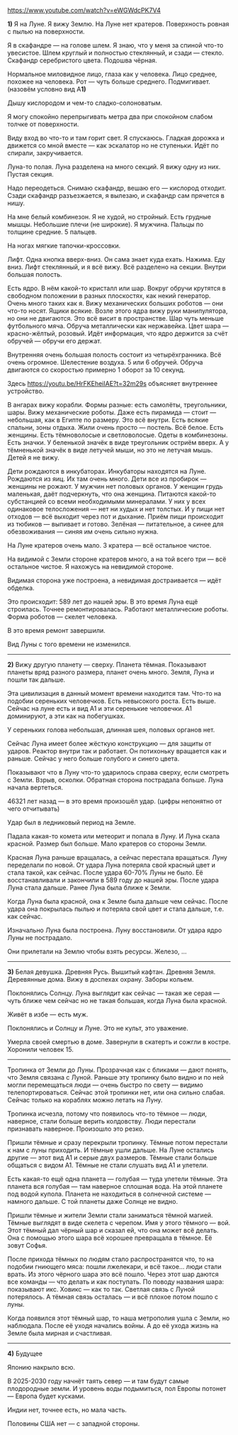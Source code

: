 https://www.youtube.com/watch?v=eWGWdcPK7V4

**1)** Я на Луне. Я вижу Землю. На Луне нет кратеров. Поверхность ровная с пылью на поверхности.

Я в скафандре — на голове шлем. Я знаю, что у меня за спиной что-то увесистое. Шлем круглый и полностью стеклянный, и сзади — стекло. Скафандр серебристого цвета. Подошва чёрная.

Нормальное миловидное лицо, глаза как у человека. Лицо среднее, похожее на человека. Рот — чуть больше среднего. Подмигивает. (назовём условно вид А**1)**

Дышу кислородом и чем-то сладко-солоноватым. 

Я могу спокойно перепрыгивать метра два при спокойном слабом толчке от поверхности.

Виду вход во что-то и там горит свет. Я спускаюсь. Гладкая дорожка и движется со мной вместе — как эскалатор но не ступеньки. Идёт по спирали, закручивается.

Луна-то полая. Луна разделена на много секций. Я вижу одну из них. Пустая секция.

Надо переодеться. Снимаю скафандр, вешаю его — кислород отходит. Сзади скафандр разъезжается, я вылезаю, и скафандр сам прячется в нишу.

На мне белый комбинезон.  Я не худой, но стройный. Есть грудные мышцы. Небольшие плечи (не широкие). Я мужчина. Пальцы по толщине средние. 5 пальцев.

На ногах мягкие тапочки-кроссовки.

Лифт. Одна кнопка вверх-вниз. Он сама знает куда ехать. Нажима. Еду вниз. Лифт стеклянный, и я всё вижу. Всё разделено на секции. Внутри большая полость. 

Есть ядро. В нём какой-то кристалл или шар. Вокруг обручи крутятся в свободном положении в разных плоскостях, как некий генератор. Очень много таких как я. Вижу механических больших роботов — они что-то носят. Ящики всякие. Возле этого ядра вижу руки манипулятора, но они не двигаются. Это всё висит в пространстве. Шар чуть меньше футбольного мяча. Обруча металлически как нержавейка. Цвет шара — красно-жёлтый, розовый. Идёт информация, что ядро держится за счёт обручей — обручи его держат. 

Внутренняя очень большая полость состоит из четырёхгранника. Всё очень огромное. Шелестение воздуха. 5 или 6 обручей. Обруча двигаются со скоростью примерно 1 оборот за 10 секунд.

Здесь https://youtu.be/HrFKEheiIAE?t=32m29s объясняет внутреннее устройство.

В ангарах вижу корабли. Формы разные: есть самолёты, треугольники, шары. Вижу механические роботы. Даже есть пирамида — стоит — небольшая, как в Египте по размеру. Это всё внутри. Есть всякие спальни, зоны отдыха. Жили очень просто — постель. Всё белое. Есть женщины. Есть тёмноволосые и светловолосые. Одеты в комбинезоны. Есть значки. У беленькой значёк в виде треугольник остриём вверх. А у тёмненькой значёк в виде летучей мыши, но это не летучая мышь. Детей я не вижу.

Дети рождаются в инкубаторах. Инкубаторы находятся на Луне. Рождаются из яиц. Их там очень много. Дети все из пробирок — женщины не рожают. У мужчин нет половых органов. У женщин грудь маленькая, даёт подчеркнуть, что она женщина. Питаются какой-то субстанцией со всеми необходимыми минералами. У них у всех одинаковое телосложения — нет ни худых и нет толстых. И у пищи нет отходов — всё выходит через пот и дыхание. Приём пищи происходит из тюбиков — выпивает и готово. Зелёная — питательное, а синее для обезвоживания — синяя им очень сильно нужна.

На Луне кратеров очень мало. 3 кратера — всё остальное чистое.

На видимой с Земли стороне кратеров много, а на той всего три — всё остальное чистое. Я нахожусь на невидимой стороне.

Видимая сторона уже построена, а невидимая достраивается — идёт обделка.

Это происходит: 589 лет до нашей эры. В это время Луна ещё строилась. Точнее ремонтировалась. Работают металлические роботы. Форма роботов — скелет человека.

В это время ремонт завершили.

Вид Луны с того времени не изменился.

* * *
**2)** Вижу другую планету — сверху. Планета тёмная. Показывают планеты вряд разного размера, планет очень много. Земля, Луна и пошли так дальше.

Эта цивилизация в данный момент времени находится там. Что-то на подобии сереньких человечков. Есть невысокого роста. Есть выше. Сейчас на луне есть и вид А1 и эти серенькие человечки. А1 доминируют, а эти как на побегушках.

У сереньких голова небольшая, длинная шея, половых органов нет.

Сейчас Луна имеет более жёсткую конструкцию — для защиты от ударов. Реактор внутри так и работает. Он потихоньку вращается как и раньше. Сейчас у него больше голубого и синего цвета.

Показывают что в Луну что-то ударилось справа сверху, если смотреть с Земли. Взрыв, осколки. Обратная сторона пострадала больше. Луна начала вертеться.

46321 лет назад — в это время произошёл удар. (цифры непонятно от чего отчитывать)

Удар был в ледниковый период на Земле.

Падала какая-то комета или метеорит и попала в Луну. И Луна скала красной. Размер был больше. Мало кратеров со стороны Земли.

Красная Луна раньше вращалась, а сейчас перестала вращаться. Луну переделали по новой. От удара Луна потеряла свой красный цвет и стала такой, как сейчас. После удара 60-70% Луны не было. Её восстанавливали и закончили в 589 году до нашей эры. После удара Луна стала дальше. Ранее Луна была ближе к Земли. 

Когда Луна была красной, она к Земле была дальше чем сейчас. После удара она покрылась пылью и потеряла свой цвет и стала дальше, т.е. как сейчас.

Изначально Луна была построена. Луну восстановили. От удара ядро Луны не пострадало.

Они прилетали на Землю чтобы взять ресурсы. Железо, …

* * *
**3)** Белая девушка. Древняя Русь. Вышитый кафтан. Древняя Земля. Деревянные дома. Вижу в доспехах охрану. Заборы кольем.

Поклонялись Солнцу. Луна выглядит как сейчас — такая же серая — чуть ближе чем сейчас но не такая большая, когда Луна была красной.

Живёт в избе — есть муж.

Поклонялись и Солнцу и Луне. Это не культ, это уважение.

Умерла своей смертью в доме. Завернули в скатерть и сожгли в костре. Хоронили человек 15.

* * *
Тропинка от Земли до Луны. Прозрачная как с бликами — дают понять, что Земля связана с Луной. Раньше эту тропинку было видно и по ней могли перемещаться люди — очень быстро по свету — видимо телепортироваться. Сейчас этой тропинки нет, или она сильно слабая. Сейчас только на кораблях можно летать на Луну.

Тропинка исчезла, потому что появилось что-то тёмное — люди, наверное, стали больше верить колдовству. Люди перестали признавать наверное. Произошло это резко.

Пришли тёмные и сразу перекрыли тропинку. Тёмные потом перестали к нам с луны приходить. И тёмные ушли дальше. На Луне остались другие — этот вид А1 и серые двух размеров. Тёмные стали больше общаться с видом А1. Тёмные не стали слушать вид А1 и улетели. 

Есть какая-то ещё одна планета — голубая — туда улетели тёмные. Эта планета вся голубая — там наверное сплошная вода. На этой планете под водой купола. Планета не находиться в солнечной системе — намного дальше. С той планеты даже Солнце не видно.

Пришли тёмные и жители Земли стали заниматься тёмной магией. Тёмные выглядят в виде скелета с черепом. Имя у этого тёмного — вой. Этот тёмный дал чёрный шар и сказал ей, что она может всё делать. Она с помощью этого шара всё хорошее превращала в тёмное. Её зовут Софья.

После прихода тёмных по людям стало распространятся что, то на подобии гниющего мяса: пошли лжелекари, и всё такое… люди стали врать. Из этого чёрного шара это всё пошло. Через этот шар даются все команды — что делать и как поступать. По поводу названия шара: показывают икс. Ховикс — как то так.
Светлая связь с Луной потерялось. А тёмная связь осталась — и всё плохое потом пошло с луны.

Когда появился этот тёмный шар, то наша метрополия ушла с Земли, но наблюдала. После её уходя начались войны. А до её ухода жизнь на Земле была мирная и счастливая.

* * *
**4)** Будущее

Японию накрыло всю.

В 2025-2030 году начнёт таять север — и там будут самые плодородные земли. И уровень воды подымиться, пол Европы потонет — Европа будет кусками.

Индии нет, точнее есть, но мала часть.

Половины США нет — с западной стороны.
